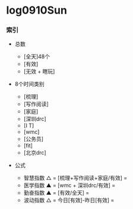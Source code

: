 # log0910Sun

### 索引

- 总数
    + [全天]48个
    + [有效]
    + [无效 + 瞎玩] 
- 8个时间类别
    + [梳理]
    + [写作阅读]
    + [家庭]
    + [深圳drc]
    + [I T]
    + [wmc]
    + [公务员]
    + [fit]
    + [北京drc]

- 公式
    + 智慧指数 △ = [梳理+写作阅读+家庭/有效] =
    + 医学指数 ▲ = [wmc + 深圳drc/有效] = 
    + 勤奋指数 ▲ = [有效/全天] = 
    + 波动指数 △ = 今日[有效]-昨日[有效] = 
